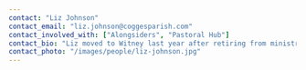 ```yaml
---
contact: "Liz Johnson"
contact_email: "liz.johnson@coggesparish.com"
contact_involved_with: ["Alongsiders", "Pastoral Hub"]
contact_bio: "Liz moved to Witney last year after retiring from ministry in a group of Oxfordshire villages. She is enjoying getting to know the Cogges church family as well as having more time to look after her three grandchildren."
contact_photo: "/images/people/liz-johnson.jpg"
---
```

